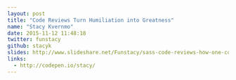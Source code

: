 ```yaml
---
layout: post
title: "Code Reviews Turn Humiliation into Greatness"
name: "Stacy Kvernmo"
date: 2015-11-12 11:48:18
twitter: funstacy
github: stacyk
slides: http://www.slideshare.net/Funstacy/sass-code-reviews-how-one-code-review-changed-my-life-sassconf2015
links:
  - http://codepen.io/stacy/
---
```


